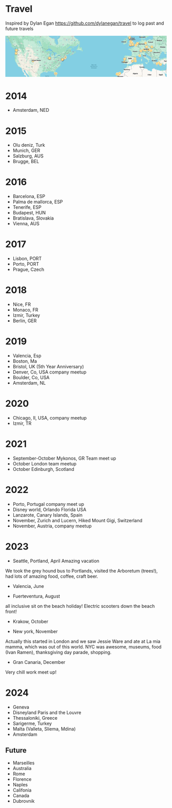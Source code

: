 # Travel

Inspired by Dylan Egan https://github.com/dylanegan/travel to log past and future travels

<img src="map.png">


# 2014

* Amsterdam, NED

# 2015

* Olu deniz, Turk
* Munich, GER
* Salzburg, AUS
* Brugge, BEL

# 2016

* Barcelona, ESP
* Palma de mallorca, ESP
* Tenerife, ESP
* Budapest, HUN
* Bratislava, Slovakia
* Vienna, AUS

# 2017

* Lisbon, PORT
* Porto, PORT
* Prague, Czech

# 2018

* Nice, FR
* Monaco, FR
* Izmir, Turkey
* Berlin, GER

# 2019

* Valencia, Esp
* Boston, Ma
* Bristol, UK  (5th Year Anniversary)
* Denver, Co, USA company meetup
* Boulder, Co, USA
* Amsterdam, NL 

# 2020

* Chicago, Il, USA, company meetup
* Izmir, TR

# 2021

* September-October Mykonos, GR Team meet up
* October London team meetup
* October Edinburgh, Scotland

# 2022
* Porto, Portugal company meet up
* Disney world, Orlando Florida USA
* Lanzarote, Canary Islands, Spain
* November, Zurich and Lucern, Hiked Mount Gigi, Switzerland
* November, Austria, company meetup

# 2023

* Seattle, Portland, April Amazing vacation

We took the grey hound bus to Portlands, visited the Arboretum (trees!), had lots of amazing food, coffee, craft beer.

* Valencia, June



* Fuerteventura, August

all inclusive sit on the beach holiday!
Electric scooters down the beach front!

* Krakow, October



* New york, November

Actually this started in London and we saw Jessie Ware and ate at La mia mamma, which was out of this world.
NYC was awesome, museums, food (Ivan Ramen), thanksgiving day parade, shopping.

* Gran Canaria, December

Very chill work meet up!


# 2024
* Geneva
* Disneyland Paris and the Louvre
* Thessaloniki, Greece
* Sarigerme, Turkey
* Malta (Valleta, Sliema, Mdina)
* Amsterdam

## Future

* Marseilles
* Australia
* Rome
* Florence
* Naples
* Califonia
* Canada
* Dubrovnik
